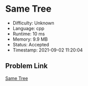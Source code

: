# Same Tree

- Difficulty: Unknown
- Language: cpp
- Runtime: 10 ms
- Memory: 9.9 MB
- Status: Accepted
- Timestamp: 2021-09-02 11:20:04

## Problem Link
[Same Tree](https://leetcode.com/problems/same-tree)

